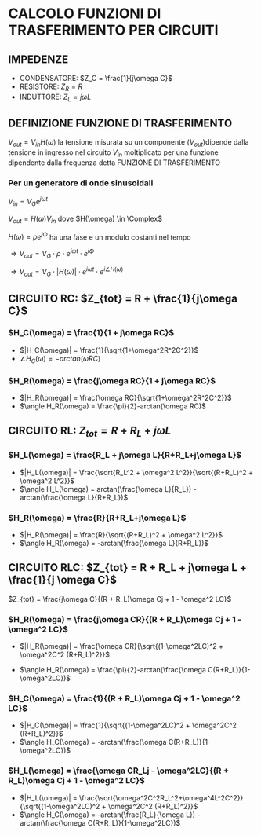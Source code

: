 # CALCOLO FUNZIONI DI TRASFERIMENTO PER CIRCUITI

## IMPEDENZE

- CONDENSATORE: $Z_C = \frac{1}{j\omega C}$
- RESISTORE: $Z_R = R$
- INDUTTORE: $Z_L = j\omega L$

## DEFINIZIONE FUNZIONE DI TRASFERIMENTO

$V_{out} = V_{in} H(\omega)$ la tensione misurata su un componente ($V_{out}$)dipende dalla tensione in ingresso nel circuito $V_{in}$ moltiplicato per una funzione dipendente dalla frequenza detta FUNZIONE DI TRASFERIMENTO

### Per un generatore di onde sinusoidali

$V_{in} = V_G e^{j\omega t}$

$V_{out} = H(\omega)V_{in}$ dove $H(\omega) \in \Complex$

$H(\omega) = \rho e^{j\Phi}$ ha una fase e un modulo costanti nel tempo

$\Rightarrow V_{out} = V_G\cdot\rho\cdot e^{i\omega t}\cdot e^{i\Phi}$

$\Rightarrow V_{out} = V_G\cdot|H(\omega)|\cdot e^{i\omega t}\cdot e^{i\angle H(\omega)}$

## CIRCUITO RC: $Z_{tot} = R + \frac{1}{j\omega C}$

### $H_C(\omega) = \frac{1}{1 + j\omega RC}$

- $|H_C(\omega)| = \frac{1}{\sqrt{1+\omega^2R^2C^2}}$
- $\angle H_C(\omega) = -arctan(\omega RC)$

### $H_R(\omega) = \frac{j\omega RC}{1 + j\omega RC}$

- $|H_R(\omega)| = \frac{\omega RC}{\sqrt{1+\omega^2R^2C^2}}$
- $\angle H_R(\omega) = \frac{\pi}{2}-arctan(\omega RC)$

## CIRCUITO RL: $Z_{tot} = R + R_L + j\omega L$

### $H_L(\omega) = \frac{R_L + j\omega L}{R+R_L+j\omega L}$

- $|H_L(\omega)| = \frac{\sqrt{R_L^2 + \omega^2 L^2}}{\sqrt{(R+R_L)^2 + \omega^2 L^2}}$
- $\angle H_L(\omega) = arctan(\frac{\omega L}{R_L}) - arctan(\frac{\omega L}{R+R_L})$

### $H_R(\omega) = \frac{R}{R+R_L+j\omega L}$

- $|H_R(\omega)| = \frac{R}{\sqrt{(R+R_L)^2 + \omega^2 L^2}}$
- $\angle H_R(\omega) = -arctan(\frac{\omega L}{R+R_L})$

## CIRCUITO RLC: $Z_{tot} = R + R_L + j\omega L + \frac{1}{j \omega C}$

$Z_{tot} = \frac{j\omega C}{(R + R_L)\omega Cj + 1 - \omega^2 LC}$

### $H_R(\omega) = \frac{j\omega CR}{(R + R_L)\omega Cj + 1 - \omega^2 LC}$

- $|H_R(\omega)| = \frac{\omega CR}{\sqrt{(1-\omega^2LC)^2 + \omega^2C^2 (R+R_L)^2}}$

- $\angle H_R(\omega) = \frac{\pi}{2}-arctan(\frac{\omega C(R+R_L)}{1-\omega^2LC})$

### $H_C(\omega) = \frac{1}{(R + R_L)\omega Cj + 1 - \omega^2 LC}$

- $|H_C(\omega)| = \frac{1}{\sqrt{(1-\omega^2LC)^2 + \omega^2C^2 (R+R_L)^2}}$
- $\angle H_C(\omega) = -arctan(\frac{\omega C(R+R_L)}{1-\omega^2LC})$

### $H_L(\omega) = \frac{\omega CR_Lj - \omega^2LC}{(R + R_L)\omega Cj + 1 - \omega^2 LC}$

- $|H_L(\omega)| = \frac{\sqrt{\omega^2C^2R_L^2+\omega^4L^2C^2}}{\sqrt{(1-\omega^2LC)^2 + \omega^2C^2 (R+R_L)^2}}$
- $\angle H_C(\omega) = -arctan(\frac{R_L}{\omega L}) - arctan(\frac{\omega C(R+R_L)}{1-\omega^2LC})$
